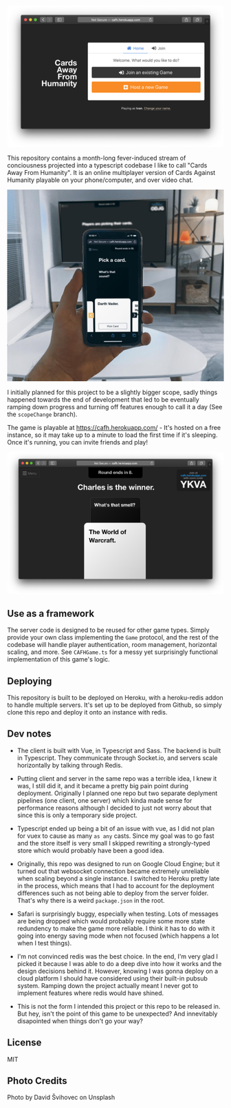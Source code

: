 <img src="img/2.png?raw=true" alt="Home Page">


This repository contains a month-long fever-induced stream of conciousness projected into a typescript codebase I like to call "Cards Away From Humanity". It is an online multiplayer version of Cards Against Humanity playable on your phone/computer, and over video chat.


<img src="img/1.jpg?raw=true" alt="Obviously faked picture">


I initially planned for this project to be a slightly bigger scope, sadly things happened towards the end of development that led to be eventually ramping down progress and turning off features enough to call it a day (See the `scopeChange` branch). 

The game is playable at https://cafh.herokuapp.com/ - It's hosted on a free instance, so it may take up to a minute to load the first time if it's sleeping. Once it's running, you can invite friends and play!


<img src="img/0.png?raw=true" alt="In-game screenshot">


## Use as a framework

The server code is designed to be reused for other game types. Simply provide your own class implementing the `Game` protocol, and the rest of the codebase will handle player authentication, room management, horizontal scaling, and more. See `CAFHGame.ts` for a messy yet surprisingly functional implementation of this game's logic.

## Deploying

This repository is built to be deployed on Heroku, with a heroku-redis addon to handle multiple servers. It's set up to be deployed from Github, so simply clone this repo and deploy it onto an instance with redis.

## Dev notes

- The client is built with Vue, in Typescript and Sass. The backend is built in Typescript. They communicate through Socket.io, and servers scale horizontally by talking through Redis.

- Putting client and server in the same repo was a terrible idea, I knew it was, I still did it, and it became a pretty big pain point during deployment. Originally I planned one repo but two separate deplyment pipelines (one client, one server) which kinda made sense for performance reasons although I decided to just not worry about that since this is only a temporary side project.

- Typescript ended up being a bit of an issue with vue, as I did not plan for vuex to cause as many `as any` casts. Since my goal was to go fast and the store itself is very small I skipped rewriting a strongly-typed store which would probably have been a good idea.

- Originally, this repo was designed to run on Google Cloud Engine; but it turned out that websocket connection became extremely unreliable when scaling beyond a single instance. I switched to Heroku pretty late in the process, which means that I had to account for the deployment differences such as not being able to deploy from the server folder. That's why there is a weird `package.json` in the root.

- Safari is surprisingly buggy, especially when testing. Lots of messages are being dropped which would probably require some more state redundency to make the game more reliable. I think it has to do with it going into energy saving mode when not focused (which happens a lot when I test things).

- I'm not convinced redis was the best choice. In the end, I'm very glad I picked it because I was able to do a deep dive into how it works and the design decisions behind it. However, knowing I was gonna deploy on a cloud platform I should have considered using their built-in pubsub system. Ramping down the project actually meant I never got to implement features where redis would have shined.

- This is not the form I intended this project or this repo to be released in. But hey, isn't the point of this game to be unexpected? And innevitably disapointed when things don't go your way? 

## License

MIT

## Photo Credits

Photo by David Švihovec on Unsplash